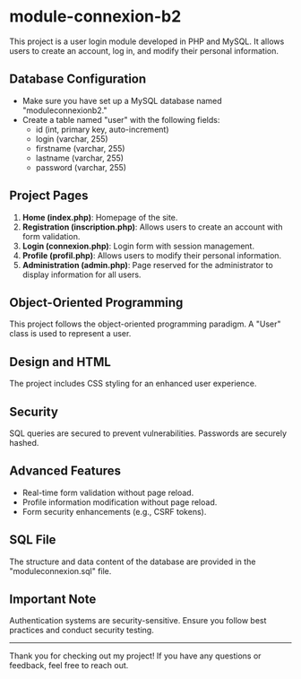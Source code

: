 # module-connexion-b2

This project is a user login module developed in PHP and MySQL. It allows users to create an account, log in, and modify their personal information.

## Database Configuration

- Make sure you have set up a MySQL database named "moduleconnexionb2."
- Create a table named "user" with the following fields:
  - id (int, primary key, auto-increment)
  - login (varchar, 255)
  - firstname (varchar, 255)
  - lastname (varchar, 255)
  - password (varchar, 255)

## Project Pages

1. **Home (index.php)**: Homepage of the site.
2. **Registration (inscription.php)**: Allows users to create an account with form validation.
3. **Login (connexion.php)**: Login form with session management.
4. **Profile (profil.php)**: Allows users to modify their personal information.
5. **Administration (admin.php)**: Page reserved for the administrator to display information for all users.

## Object-Oriented Programming

This project follows the object-oriented programming paradigm. A "User" class is used to represent a user.

## Design and HTML

The project includes CSS styling for an enhanced user experience.

## Security

SQL queries are secured to prevent vulnerabilities. Passwords are securely hashed.

## Advanced Features 

- Real-time form validation without page reload.
- Profile information modification without page reload.
- Form security enhancements (e.g., CSRF tokens).

## SQL File

The structure and data content of the database are provided in the "moduleconnexion.sql" file.

## Important Note

Authentication systems are security-sensitive. Ensure you follow best practices and conduct security testing.

---

Thank you for checking out my project! If you have any questions or feedback, feel free to reach out.
